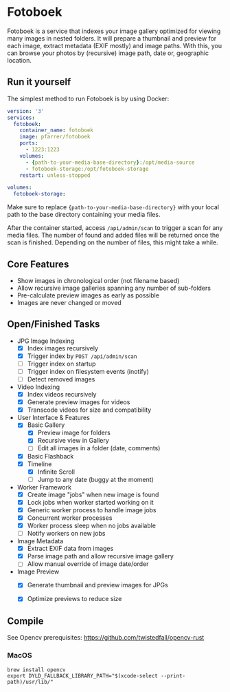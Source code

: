 # Fotoboek
Fotoboek is a service that indexes your image gallery optimized for viewing many images in nested folders. It will prepare a thumbnail and preview for each image, extract metadata (EXIF mostly) and image paths. With this, you can browse your photos by (recursive) image path, date or, geographic location.


## Run it yourself
The simplest method to run Fotoboek is by using Docker:
```yml
version: '3'
services:
  fotoboek:
    container_name: fotoboek
    image: pfarrer/fotoboek
    ports:
      - 1223:1223
    volumes:
      - {path-to-your-media-base-directory}:/opt/media-source
      - fotoboek-storage:/opt/fotoboek-storage
    restart: unless-stopped

volumes:
  fotoboek-storage:
```

Make sure to replace `{path-to-your-media-base-directory}` with your local path
to the base directory containing your media files.

After the container started, access `/api/admin/scan` to trigger a scan for any media files. The number of found and
added files will be returned once the scan is finished. Depending on the number of files, this might take a while.


## Core Features
- Show images in chronological order (not filename based)
- Allow recursive image galleries spanning any number of sub-folders
- Pre-calculate preview images as early as possible
- Images are never changed or moved

## Open/Finished Tasks
- JPG Image Indexing
  - [x] Index images recursively
  - [x] Trigger index by `POST /api/admin/scan`
  - [ ] Trigger index on startup
  - [ ] Trigger index on filesystem events (inotify)
  - [ ] Detect removed images
- Video Indexing
  - [x] Index videos recursively
  - [x] Generate preview images for videos
  - [x] Transcode videos for size and compatibility
- User Interface & Features
  - [x] Basic Gallery
    - [x] Preview image for folders
    - [x] Recursive view in Gallery
    - [ ] Edit all images in a folder (date, comments)
  - [x] Basic Flashback
  - [x] Timeline
    - [x] Infinite Scroll
    - [ ] Jump to any date (buggy at the moment)
- Worker Framework
  - [x] Create image "jobs" when new image is found
  - [x] Lock jobs when worker started working on it
  - [x] Generic worker process to handle image jobs
  - [x] Concurrent worker processes
  - [x] Worker process sleep when no jobs available
  - [ ] Notify workers on new jobs
- Image Metadata 
  - [x] Extract EXIF data from images
  - [x] Parse image path and allow recursive image gallery
  - [ ] Allow manual override of image date/order
- Image Preview
  - [x] Generate thumbnail and preview images for JPGs
  - [x] Optimize previews to reduce size


## Compile
See Opencv prerequisites: https://github.com/twistedfall/opencv-rust

### MacOS
```
brew install opencv
export DYLD_FALLBACK_LIBRARY_PATH="$(xcode-select --print-path)/usr/lib/"
```

